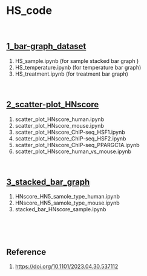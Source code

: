 # HS_code

&nbsp;

## [1_bar-graph_dataset](./1_bar-graph_dataset)

1. HS_sample.ipynb (for sample stacked bar graph )
2. HS_temperature.ipynb (for temperature bar graph)
3. HS_treatment.ipynb (for treatment bar graph)

&nbsp;

## [2_scatter-plot_HNscore](./2_scatter-plot_HNscore)

1. scatter_plot_HNscore_human.ipynb 
2. scatter_plot_HNscore_mouse.ipynb 
3. scatter_plot_HNscore_ChIP-seq_HSF1.ipynb
4. scatter_plot_HNscore_ChIP-seq_HSF2.ipynb
5. scatter_plot_HNscore_ChIP-seq_PPARGC1A.ipynb
6. scatter_plot_HNscore_human_vs_mouse.ipynb

&nbsp;

## [3_stacked_bar_graph](./3_stacked_bar_graph)

1. HNscore_HN5_samole_type_human.ipynb
2. HNscore_HN5_samole_type_mouse.ipynb
3. stacked_bar_HNscore_sample.ipynb

&nbsp;

&nbsp;

## Reference

1. https://doi.org/10.1101/2023.04.30.537112
